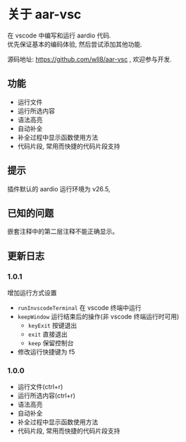 # 关于 aar-vsc
在 vscode 中编写和运行 aardio 代码.  
优先保证基本的编码体验, 然后尝试添加其他功能.  

源码地址: https://github.com/wll8/aar-vsc , 欢迎参与开发.

## 功能
- 运行文件
- 运行所选内容
- 语法高亮
- 自动补全
- 补全过程中显示函数使用方法
- 代码片段, 常用而快捷的代码片段支持

## 提示
插件默认的 aardio 运行环境为 v26.5,  

## 已知的问题
嵌套注释中的第二层注释不能正确显示。

## 更新日志

### 1.0.1
增加运行方式设置
- `runInvscodeTerminal` 在 vscode 终端中运行
- `keepWindow` 运行结束后的操作(非 vscode 终端运行时可用)
  - `keyExit` 按键退出
  - `exit` 直接退出
  - `keep` 保留控制台
- 修改运行快捷键为 f5

### 1.0.0
- 运行文件(ctrl+r)
- 运行所选内容(ctrl+r)
- 语法高亮
- 自动补全
- 补全过程中显示函数使用方法
- 代码片段, 常用而快捷的代码片段支持

